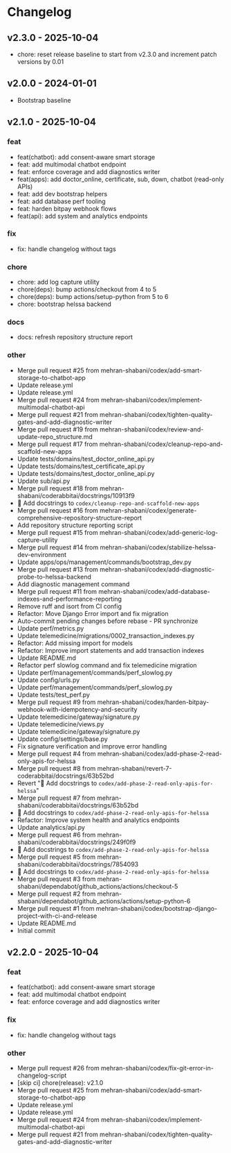 # Changelog

## v2.3.0 - 2025-10-04
- chore: reset release baseline to start from v2.3.0 and increment patch versions by 0.01

## v2.0.0 - 2024-01-01
- Bootstrap baseline
## v2.1.0 - 2025-10-04
### feat
- feat(chatbot): add consent-aware smart storage
- feat: add multimodal chatbot endpoint
- feat: enforce coverage and add diagnostics writer
- feat(apps): add doctor_online, certificate, sub, down, chatbot (read-only APIs)
- feat: add dev bootstrap helpers
- feat: add database perf tooling
- feat: harden bitpay webhook flows
- feat(api): add system and analytics endpoints

### fix
- fix: handle changelog without tags

### chore
- chore: add log capture utility
- chore(deps): bump actions/checkout from 4 to 5
- chore(deps): bump actions/setup-python from 5 to 6
- chore: bootstrap helssa backend

### docs
- docs: refresh repository structure report

### other
- Merge pull request #25 from mehran-shabani/codex/add-smart-storage-to-chatbot-app
- Update release.yml
- Update release.yml
- Merge pull request #24 from mehran-shabani/codex/implement-multimodal-chatbot-api
- Merge pull request #21 from mehran-shabani/codex/tighten-quality-gates-and-add-diagnostic-writer
- Merge pull request #19 from mehran-shabani/codex/review-and-update-repo_structure.md
- Merge pull request #17 from mehran-shabani/codex/cleanup-repo-and-scaffold-new-apps
- Update tests/domains/test_doctor_online_api.py
- Update tests/domains/test_certificate_api.py
- Update tests/domains/test_doctor_online_api.py
- Update sub/api.py
- Merge pull request #18 from mehran-shabani/coderabbitai/docstrings/10913f9
- 📝 Add docstrings to `codex/cleanup-repo-and-scaffold-new-apps`
- Merge pull request #16 from mehran-shabani/codex/generate-comprehensive-repository-structure-report
- Add repository structure reporting script
- Merge pull request #15 from mehran-shabani/codex/add-generic-log-capture-utility
- Merge pull request #14 from mehran-shabani/codex/stabilize-helssa-dev-environment
- Update apps/ops/management/commands/bootstrap_dev.py
- Merge pull request #13 from mehran-shabani/codex/add-diagnostic-probe-to-helssa-backend
- Add diagnostic management command
- Merge pull request #11 from mehran-shabani/codex/add-database-indexes-and-performance-reporting
- Remove ruff and isort from CI config
- Refactor: Move Django Error import and fix migration
- Auto-commit pending changes before rebase - PR synchronize
- Update perf/metrics.py
- Update telemedicine/migrations/0002_transaction_indexes.py
- Refactor: Add missing import for models
- Refactor: Improve import statements and add transaction indexes
- Update README.md
- Refactor perf slowlog command and fix telemedicine migration
- Update perf/management/commands/perf_slowlog.py
- Update config/urls.py
- Update perf/management/commands/perf_slowlog.py
- Update tests/test_perf.py
- Merge pull request #9 from mehran-shabani/codex/harden-bitpay-webhook-with-idempotency-and-security
- Update telemedicine/gateway/signature.py
- Update telemedicine/views.py
- Update telemedicine/gateway/signature.py
- Update config/settings/base.py
- Fix signature verification and improve error handling
- Merge pull request #4 from mehran-shabani/codex/add-phase-2-read-only-apis-for-helssa
- Merge pull request #8 from mehran-shabani/revert-7-coderabbitai/docstrings/63b52bd
- Revert "📝 Add docstrings to `codex/add-phase-2-read-only-apis-for-helssa`"
- Merge pull request #7 from mehran-shabani/coderabbitai/docstrings/63b52bd
- 📝 Add docstrings to `codex/add-phase-2-read-only-apis-for-helssa`
- Refactor: Improve system health and analytics endpoints
- Update analytics/api.py
- Merge pull request #6 from mehran-shabani/coderabbitai/docstrings/249f0f9
- 📝 Add docstrings to `codex/add-phase-2-read-only-apis-for-helssa`
- Merge pull request #5 from mehran-shabani/coderabbitai/docstrings/7854093
- 📝 Add docstrings to `codex/add-phase-2-read-only-apis-for-helssa`
- Merge pull request #3 from mehran-shabani/dependabot/github_actions/actions/checkout-5
- Merge pull request #2 from mehran-shabani/dependabot/github_actions/actions/setup-python-6
- Merge pull request #1 from mehran-shabani/codex/bootstrap-django-project-with-ci-and-release
- Update README.md
- Initial commit

## v2.2.0 - 2025-10-04
### feat
- feat(chatbot): add consent-aware smart storage
- feat: add multimodal chatbot endpoint
- feat: enforce coverage and add diagnostics writer

### fix
- fix: handle changelog without tags

### other
- Merge pull request #26 from mehran-shabani/codex/fix-git-error-in-changelog-script
- [skip ci] chore(release): v2.1.0
- Merge pull request #25 from mehran-shabani/codex/add-smart-storage-to-chatbot-app
- Update release.yml
- Update release.yml
- Merge pull request #24 from mehran-shabani/codex/implement-multimodal-chatbot-api
- Merge pull request #21 from mehran-shabani/codex/tighten-quality-gates-and-add-diagnostic-writer

